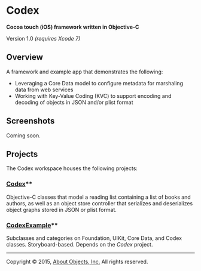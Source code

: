 # Codex
**Cocoa touch (iOS) framework written in Objective-C**

Version 1.0 *(requires Xcode 7)*

## Overview
A framework and example app that demonstrates the following:

* Leveraging a Core Data model to configure metadata for marshaling data from web services
* Working with Key-Value Coding (KVC) to support encoding and decoding of objects in JSON and/or plist format

## Screenshots

Coming soon.

<!--![](Screenshots/reading-list.png)-->
<!--<span style="width: 36px;">&nbsp;&nbsp;&nbsp;<span>-->
<!--![](Screenshots/swiped-cell.png)-->
<!--<span style="width: 36px;">&nbsp;&nbsp;&nbsp;<span>-->
<!--![](Screenshots/action-sheet.png)-->
<!--<span style="width: 36px;">&nbsp;&nbsp;&nbsp;<span>-->
<!--![](Screenshots/book-detail.png)-->

## Projects

The Codex workspace houses the following projects:

### [Codex](https://github.com/AboutObjectsTraining/Codex/tree/master/Codex)**

Objective-C classes that model a reading list containing a list of books and authors, as well as an object store controller that serializes and deserializes object graphs stored in JSON or plist format.

### [CodexExample](https://github.com/AboutObjectsTraining/Codex/tree/master/CodexExample)**

Subclasses and categories on Foundation, UIKit, Core Data, and Codex classes. Storyboard-based. Depends on the *Codex* project.
 
---

Copyright &copy; 2015, [About Objects, Inc.](http://www.aboutobjects.com) All rights reserved. 